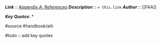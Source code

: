 ***Link***      :: [Appendix A: References](https://www.faa.gov/sites/faa.gov/files/regulations_policies/handbooks_manuals/aviation/aviation_instructors_handbook/13_aih_appendix_a.pdf)
***Description***      :: `= this.link`
***Author*** :: [[FAA]]

***Key Quotes***:
* 

#source #handbook/aih 

#todo :: add key quotes
